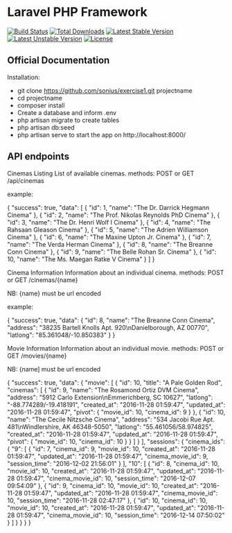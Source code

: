 # Laravel PHP Framework

[![Build Status](https://travis-ci.org/laravel/framework.svg)](https://travis-ci.org/laravel/framework)
[![Total Downloads](https://poser.pugx.org/laravel/framework/d/total.svg)](https://packagist.org/packages/laravel/framework)
[![Latest Stable Version](https://poser.pugx.org/laravel/framework/v/stable.svg)](https://packagist.org/packages/laravel/framework)
[![Latest Unstable Version](https://poser.pugx.org/laravel/framework/v/unstable.svg)](https://packagist.org/packages/laravel/framework)
[![License](https://poser.pugx.org/laravel/framework/license.svg)](https://packagist.org/packages/laravel/framework)


## Official Documentation

Installation:

- git clone https://github.com/sonius/exercise1.git projectname
- cd projectname
- composer install
- Create a database and inform .env
- php artisan migrate to create tables
- php artisan db:seed
- php artisan serve to start the app on http://localhost:8000/


## API endpoints

Cinemas Listing
List of available cinemas.
methods: POST or GET
/api/cinemas

example:

{
    "success": true,
    "data": [
        {
            "id": 1,
            "name": "The Dr. Darrick Hegmann Cinema"
        },
        {
            "id": 2,
            "name": "The Prof. Nikolas Reynolds PhD Cinema"
        },
        {
            "id": 3,
            "name": "The Dr. Henri Wolf I Cinema"
        },
        {
            "id": 4,
            "name": "The Rahsaan Gleason Cinema"
        },
        {
            "id": 5,
            "name": "The Adrien Williamson Cinema"
        },
        {
            "id": 6,
            "name": "The Maxine Upton Jr. Cinema"
        },
        {
            "id": 7,
            "name": "The Verda Herman Cinema"
        },
        {
            "id": 8,
            "name": "The Breanne Conn Cinema"
        },
        {
            "id": 9,
            "name": "The Belle Rohan Sr. Cinema"
        },
        {
            "id": 10,
            "name": "The Ms. Maegan Ratke V Cinema"
        }
    ]
}


Cinema Information
Information about an individual cinema.
methods: POST or GET
/cinemas/{name}

NB: {name} must be url encoded


example:

{
    "success": true,
    "data": {
        "id": 8,
        "name": "The Breanne Conn Cinema",
        "address": "38235 Bartell Knolls Apt. 920\nDanielborough, AZ 00770",
        "latlong": "85.361048\/-10.850383"
    }
}



  Movie Information
Information about an individual movie.
methods: POST or GET
/movies/{name}

NB: {name] must be url encoded

{
    "success": true,
    "data": {
        "movie": [
            {
                "id": 10,
                "title": "A Pale Golden Rod",
                "cinemas": [
                    {
                        "id": 9,
                        "name": "The Rosamond Ortiz DVM Cinema",
                        "address": "5912 Carlo Extension\nEmmerichberg, SC 10627",
                        "latlong": "-88.774289\/-19.418191",
                        "created_at": "2016-11-28 01:59:47",
                        "updated_at": "2016-11-28 01:59:47",
                        "pivot": {
                            "movie_id": 10,
                            "cinema_id": 9
                        }
                    },
                    {
                        "id": 10,
                        "name": "The Cecile Nitzsche Cinema",
                        "address": "534 Jacobi Rue Apt. 481\nWindlershire, AK 46348-5050",
                        "latlong": "55.461056\/58.974825",
                        "created_at": "2016-11-28 01:59:47",
                        "updated_at": "2016-11-28 01:59:47",
                        "pivot": {
                            "movie_id": 10,
                            "cinema_id": 10
                        }
                    }
                ]
            }
        ],
        "sessions": {
            "cinema_ids": {
                "9": [
                    {
                        "id": 7,
                        "cinema_id": 9,
                        "movie_id": 10,
                        "created_at": "2016-11-28 01:59:47",
                        "updated_at": "2016-11-28 01:59:47",
                        "cinema_movie_id": 9,
                        "session_time": "2016-12-02 21:56:01"
                    }
                ],
                "10": [
                    {
                        "id": 8,
                        "cinema_id": 10,
                        "movie_id": 10,
                        "created_at": "2016-11-28 01:59:47",
                        "updated_at": "2016-11-28 01:59:47",
                        "cinema_movie_id": 10,
                        "session_time": "2016-12-07 09:54:09"
                    },
                    {
                        "id": 9,
                        "cinema_id": 10,
                        "movie_id": 10,
                        "created_at": "2016-11-28 01:59:47",
                        "updated_at": "2016-11-28 01:59:47",
                        "cinema_movie_id": 10,
                        "session_time": "2016-11-28 02:47:17"
                    },
                    {
                        "id": 10,
                        "cinema_id": 10,
                        "movie_id": 10,
                        "created_at": "2016-11-28 01:59:47",
                        "updated_at": "2016-11-28 01:59:47",
                        "cinema_movie_id": 10,
                        "session_time": "2016-12-14 07:50:02"
                    }
                ]
            }
        }
    }
}